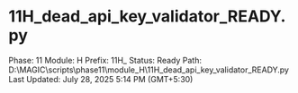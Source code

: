 # 11H_dead_api_key_validator_READY.py

Phase: 11
Module: H
Prefix: 11H_
Status: Ready
Path: D:\MAGIC\scripts\phase11\module_H\11H_dead_api_key_validator_READY.py
Last Updated: July 28, 2025 5:14 PM (GMT+5:30)
